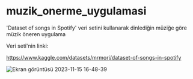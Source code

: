 # muzik_onerme_uygulamasi
'Dataset of songs in Spotify' veri setini kullanarak dinlediğin müziğe göre müzik öneren uygulama

Veri seti'nin linki:

https://www.kaggle.com/datasets/mrmorj/dataset-of-songs-in-spotify

![Ekran görüntüsü 2023-11-15 16-48-39](https://github.com/koesan/muzik_onerme_uygulamasi/assets/96130124/526ad2af-7eb2-4514-aad1-35c95b9f110a)
